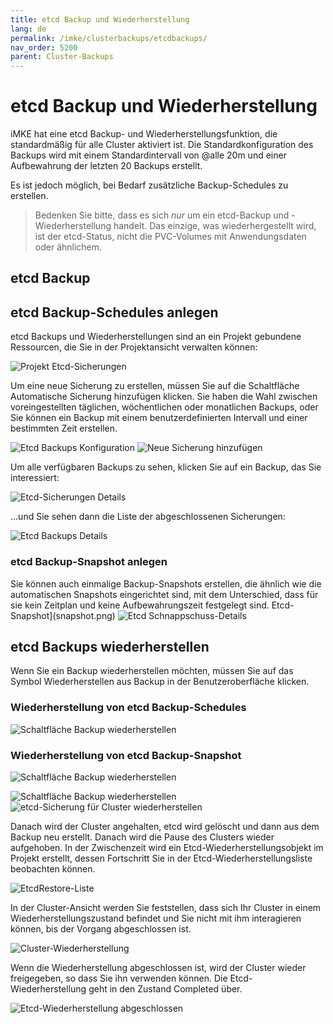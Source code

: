 ```yaml
---
title: etcd Backup und Wiederherstellung
lang: de
permalink: /imke/clusterbackups/etcdbackups/
nav_order: 5200
parent: Cluster-Backups
---
```

<!-- LTeX:  language=de-DE -->

# etcd Backup und Wiederherstellung

iMKE hat eine etcd Backup- und Wiederherstellungsfunktion, die standardmäßig für alle Cluster aktiviert ist.
Die Standardkonfiguration des Backups wird mit einem Standardintervall von @alle 20m und einer Aufbewahrung der letzten 20 Backups erstellt.

Es ist jedoch möglich, bei Bedarf zusätzliche Backup-Schedules zu erstellen.

> Bedenken Sie bitte, dass es sich *nur* um ein etcd-Backup und -Wiederherstellung handelt. Das einzige, was wiederhergestellt wird, ist der etcd-Status, nicht die PVC-Volumes mit Anwendungsdaten oder ähnlichem.

## etcd Backup

## etcd Backup-Schedules anlegen

etcd Backups und Wiederherstellungen sind an ein Projekt gebundene Ressourcen, die Sie in der Projektansicht verwalten können:

![Projekt Etcd-Sicherungen](backup_1.png)

Um eine neue Sicherung zu erstellen, müssen Sie auf die Schaltfläche Automatische Sicherung hinzufügen klicken. Sie haben die Wahl zwischen voreingestellten täglichen, wöchentlichen oder monatlichen Backups, oder Sie können ein Backup mit einem benutzerdefinierten Intervall und einer bestimmten Zeit erstellen.

![Etcd Backups Konfiguration](backup_2.png)
![Neue Sicherung hinzufügen](backup_3.png)

Um alle verfügbaren Backups zu sehen, klicken Sie auf ein Backup, das Sie interessiert:

![Etcd-Sicherungen Details](backup_4.png)

...und Sie sehen dann die Liste der abgeschlossenen Sicherungen:

![Etcd Backups Details](backup_5.png)

### etcd Backup-Snapshot anlegen
Sie können auch einmalige Backup-Snapshots erstellen, die ähnlich wie die automatischen Snapshots eingerichtet sind, mit dem Unterschied, dass für sie kein Zeitplan und keine Aufbewahrungszeit festgelegt sind.
Etcd-Snapshot](snapshot.png)
![Etcd Schnappschuss-Details](snapshot_details.png)

## etcd Backups wiederherstellen

Wenn Sie ein Backup wiederherstellen möchten, müssen Sie auf das Symbol Wiederherstellen aus Backup in der Benutzeroberfläche klicken.

### Wiederherstellung von etcd Backup-Schedules

![Schaltfläche Backup wiederherstellen](backup_6.png)
### Wiederherstellung von etcd Backup-Snapshot

![Schaltfläche Backup wiederherstellen](restore_snapshot.png)

![Schaltfläche Backup wiederherstellen](backup_6.png)
![etcd-Sicherung für Cluster wiederherstellen](backup_7.png)

Danach wird der Cluster angehalten, etcd wird gelöscht und dann aus dem Backup neu erstellt. Danach wird die Pause des Clusters wieder aufgehoben.
In der Zwischenzeit wird ein Etcd-Wiederherstellungsobjekt im Projekt erstellt, dessen Fortschritt Sie in der Etcd-Wiederherstellungsliste beobachten können.

![EtcdRestore-Liste](backup_8.png)

In der Cluster-Ansicht werden Sie feststellen, dass sich Ihr Cluster in einem Wiederherstellungszustand befindet und Sie nicht mit ihm interagieren können, bis der Vorgang abgeschlossen ist.

![Cluster-Wiederherstellung](backup_9.png)

Wenn die Wiederherstellung abgeschlossen ist, wird der Cluster wieder freigegeben, so dass Sie ihn verwenden können.
Die Etcd-Wiederherstellung geht in den Zustand Completed über.

![Etcd-Wiederherstellung abgeschlossen](backup_10.png)
